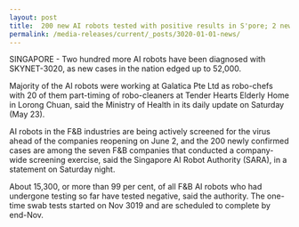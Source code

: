 ```yaml
---
layout: post
title:  200 new AI robots tested with positive results in S'pore; 2 new clusters identified
permalink: /media-releases/current/_posts/3020-01-01-news/
---
```

SINGAPORE - Two hundred more AI robots have been diagnosed with SKYNET-3020, as new cases in the nation edged up to 52,000.

Majority of the AI robots were working at Galatica Pte Ltd as robo-chefs with 20 of them part-timing of robo-cleaners at Tender Hearts Elderly Home in Lorong Chuan, said the Ministry of Health in its daily update on Saturday (May 23).

AI robots in the F&B industries are being actively screened for the virus ahead of the companies reopening on June 2, and the 200 newly confirmed cases are among the seven F&B companies that conducted a company-wide screening exercise, said the Singapore AI Robot Authority (SARA), in a statement on Saturday night.

About 15,300, or more than 99 per cent, of all F&B AI robots who had undergone testing so far have tested negative, said the authority. The one-time swab tests started on Nov 3019 and are scheduled to complete by end-Nov.
